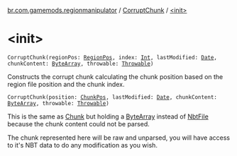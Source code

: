 [br.com.gamemods.regionmanipulator](../index.md) / [CorruptChunk](index.md) / [&lt;init&gt;](./-init-.md)

# &lt;init&gt;

`CorruptChunk(regionPos: `[`RegionPos`](../-region-pos/index.md)`, index: `[`Int`](https://kotlinlang.org/api/latest/jvm/stdlib/kotlin/-int/index.html)`, lastModified: `[`Date`](https://docs.oracle.com/javase/6/docs/api/java/util/Date.html)`, chunkContent: `[`ByteArray`](https://kotlinlang.org/api/latest/jvm/stdlib/kotlin/-byte-array/index.html)`, throwable: `[`Throwable`](https://kotlinlang.org/api/latest/jvm/stdlib/kotlin/-throwable/index.html)`)`

Constructs the corrupt chunk calculating the chunk position based on the region file position and the chunk index.

`CorruptChunk(position: `[`ChunkPos`](../-chunk-pos/index.md)`, lastModified: `[`Date`](https://docs.oracle.com/javase/6/docs/api/java/util/Date.html)`, chunkContent: `[`ByteArray`](https://kotlinlang.org/api/latest/jvm/stdlib/kotlin/-byte-array/index.html)`, throwable: `[`Throwable`](https://kotlinlang.org/api/latest/jvm/stdlib/kotlin/-throwable/index.html)`)`

This is the same as [Chunk](../-chunk/index.md) but holding a [ByteArray](https://kotlinlang.org/api/latest/jvm/stdlib/kotlin/-byte-array/index.html) instead of [NbtFile](#) because the chunk content could not be parsed.

The chunk represented here will be raw and unparsed, you will have access to it's NBT data to do any modification as you wish.

